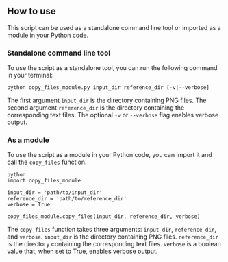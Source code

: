 ## How to use

This script can be used as a standalone command line tool or imported as a module in your Python code. 

### Standalone command line tool

To use the script as a standalone tool, you can run the following command in your terminal:

    python copy_files_module.py input_dir reference_dir [-v|--verbose]

The first argument `input_dir` is the directory containing PNG files. The second argument `reference_dir` is the directory containing the corresponding text files. The optional `-v` or `--verbose` flag enables verbose output.

### As a module

To use the script as a module in your Python code, you can import it and call the `copy_files` function.

```
python
import copy_files_module

input_dir = 'path/to/input_dir'
reference_dir = 'path/to/reference_dir'
verbose = True

copy_files_module.copy_files(input_dir, reference_dir, verbose)
```

The `copy_files` function takes three arguments: `input_dir`, `reference_dir`, and `verbose`. `input_dir` is the directory containing PNG files. `reference_dir` is the directory containing the corresponding text files. `verbose` is a boolean value that, when set to True, enables verbose output.
